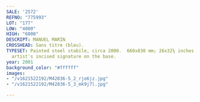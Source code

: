 ```yaml
---
SALE: '2572'
REFNO: "775993"
LOT: "177"
LOW: "4000"
HIGH: "6000"
DESCRIPT: MANUEL MARÍN
CROSSHEAD: Sans titre (bleu).
TYPESET: Painted steel stabile, circa 2000.  660x830 mm; 26x32⅝ inches.  With the
  artist's incised signature on the base.
year: 2001
background_color: "#ffffff"
images:
- "/v1621522192/M42836-5_2_rjo6jz.jpg"
- "/v1621522192/M42836-5_3_mk9j7l.jpg"

---
```

